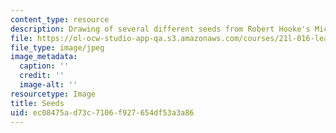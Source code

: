 ```yaml
---
content_type: resource
description: Drawing of several different seeds from Robert Hooke's Micrographia.
file: https://ol-ocw-studio-app-qa.s3.amazonaws.com/courses/21l-016-learning-from-the-past-drama-science-performance-spring-2009/ec08475ad73c7106f927654df53a3a86_seeds.jpg
file_type: image/jpeg
image_metadata:
  caption: ''
  credit: ''
  image-alt: ''
resourcetype: Image
title: Seeds
uid: ec08475a-d73c-7106-f927-654df53a3a86
---
```


